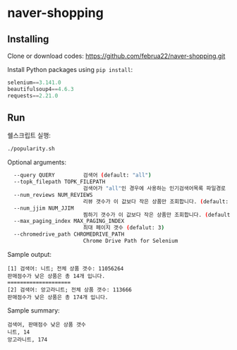 # naver-shopping

## Installing

Clone or download codes: <https://github.com/februa22/naver-shopping.git>

Install Python packages using `pip install`:

```python
selenium==3.141.0
beautifulsoup4==4.6.3
requests==2.21.0
```

## Run

쉘스크립트 실행:

```sh
./popularity.sh
```

Optional arguments:

```sh
  --query QUERY         검색어 (default: "all")
  --topk_filepath TOPK_FILEPATH
                        검색어가 "all"인 경우에 사용하는 인기검색어목록 파일경로
  --num_reviews NUM_REVIEWS
                        리뷰 갯수가 이 값보다 작은 상품만 조회합니다. (default: 5)
  --num_jjim NUM_JJIM
                        찜하기 갯수가 이 값보다 작은 상품만 조회합니다. (default: 10)
  --max_paging_index MAX_PAGING_INDEX
                        최대 페이지 갯수 (defalut: 3)
  --chromedrive_path CHROMEDRIVE_PATH
                        Chrome Drive Path for Selenium
```

Sample output:

```
[1] 검색어: 니트; 전체 상품 갯수: 11056264
판매점수가 낮은 상품은 총 14개 입니다.
====================
[2] 검색어: 앙고라니트; 전체 상품 갯수: 113666
판매점수가 낮은 상품은 총 174개 입니다.
```

Sample summary:

```
검색어, 판매점수 낮은 상품 갯수
니트, 14
앙고라니트, 174
```
